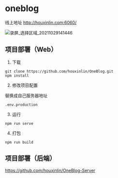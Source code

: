 # oneblog

线上地址
http://houxinlin.com:6060/

![录屏_选择区域_20211029141446](https://user-images.githubusercontent.com/38684327/139384971-694f7392-9fa7-4c7e-9992-a3cee397455e.gif)




## 项目部署（Web）

1. 下载
```
git clone https://github.com/houxinlin/OneBlog.git
npm install
```

2. 修改项目配置

替换成自己服务器地址
```
.env.production
```

3. 运行
```
npm run serve
```

4. 打包
```
npm run build
```
## 项目部署（后端）

https://github.com/houxinlin/OneBlog-Server
